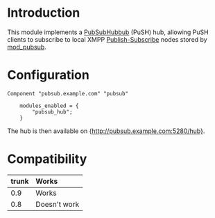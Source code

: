 # Introduction #

This module implements a
[PubSubHubbub](http://pubsubhubbub.googlecode.com/svn/trunk/pubsubhubbub-core-0.3.html)
(PuSH) hub, allowing PuSH clients to subscribe to local XMPP
[Publish-Subscribe](http://xmpp.org/extensions/xep-0060.html) nodes stored by
[mod\_pubsub](http://prosody.im/doc/modules/mod_pubsub).

# Configuration #

```
Component "pubsub.example.com" "pubsub"

	modules_enabled = {
		"pubsub_hub";
	}

```

The hub is then available on {http://pubsub.example.com:5280/hub}.

# Compatibility #

|trunk|Works|
|:----|:----|
|0.9|Works|
|0.8|Doesn't work|